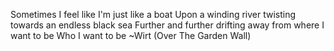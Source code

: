 Sometimes I feel like I'm just like a boat
Upon a winding river
twisting towards an endless black sea
Further and further drifting away
from where I want to be
Who I want to be
~Wirt (Over The Garden Wall)

<!---
svok33/svok33 is a ✨ special ✨ repository because its `README.md` (this file) appears on your GitHub profile.
You can click the Preview link to take a look at your changes.
--->
